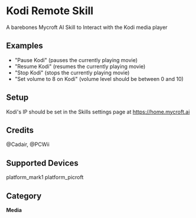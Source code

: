 # Kodi Remote Skill

A barebones Mycroft AI Skill to Interact with the Kodi media player

## Examples 
- "Pause Kodi" (pauses the currently playing movie)
- "Resume Kodi" (resumes the currently playing movie)
- "Stop Kodi" (stops the currently playing movie)
- "Set volume to 8 on Kodi" (volume level should be between 0 and 10)

## Setup
Kodi's IP should be set in the Skills settings page at https://home.mycroft.ai

## Credits 
@Cadair, @PCWii

## Supported Devices 
platform_mark1 platform_picroft 

## Category
**Media**
